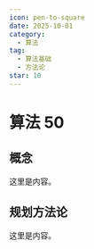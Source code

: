 ```yaml
---
icon: pen-to-square
date: 2025-10-01
category:
  - 算法
tag:
  - 算法基础
  - 方法论
star: 10
---
```


# 算法 50

## 概念

这里是内容。

## 规划方法论

这里是内容。
